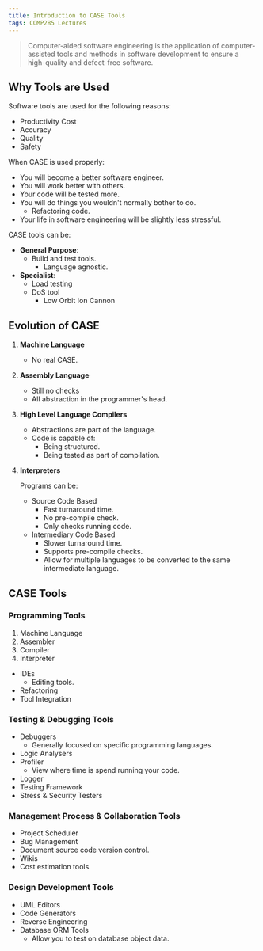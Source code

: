 ```yaml
---
title: Introduction to CASE Tools
tags: COMP285 Lectures
---
```

> Computer-aided software engineering is the application of computer-assisted tools and methods in software development to ensure a high-quality and defect-free software.

## Why Tools are Used
Software tools are used for the following reasons:

* Productivity Cost
* Accuracy
* Quality
* Safety

When CASE is used properly:

* You will become a better software engineer.
* You will work better with others.
* Your code will be tested more.
* You will do things you wouldn't normally bother to do.
	* Refactoring code.
* Your life in software engineering will be slightly less stressful.

CASE tools can be:

* **General Purpose**:
	* Build and test tools.
		* Language agnostic.
* **Specialist**:
	* Load testing
	* DoS tool
		* Low Orbit Ion Cannon
		
## Evolution of CASE

1. **Machine Language**
	* No real CASE.
1. **Assembly Language**
	* Still no checks
	* All abstraction in the programmer's head.
1. **High Level Language Compilers**
	* Abstractions are part of the language.
	* Code is capable of:
		* Being structured.
		* Being tested as part of compilation.
1. **Interpreters**
	
	Programs can be:
	
	* Source Code Based
		* Fast turnaround time.
		* No pre-compile check.
		* Only checks running code.
	* Intermediary Code Based
		* Slower turnaround time.
		* Supports pre-compile checks.
		* Allow for multiple languages to be converted to the same intermediate language.

## CASE Tools
### Programming Tools

1. Machine Language
1. Assembler
1. Compiler
1. Interpreter

* IDEs
	* Editing tools.
* Refactoring
* Tool Integration

### Testing & Debugging Tools

* Debuggers
	* Generally focused on specific programming languages.
* Logic Analysers
* Profiler
	* View where time is spend running your code.
* Logger
* Testing Framework
* Stress & Security Testers

### Management Process & Collaboration Tools

* Project Scheduler
* Bug Management
* Document source code version control.
* Wikis
* Cost estimation tools.

### Design Development Tools

* UML Editors
* Code Generators
* Reverse Engineering
* Database ORM Tools
	* Allow you to test on database object data.
